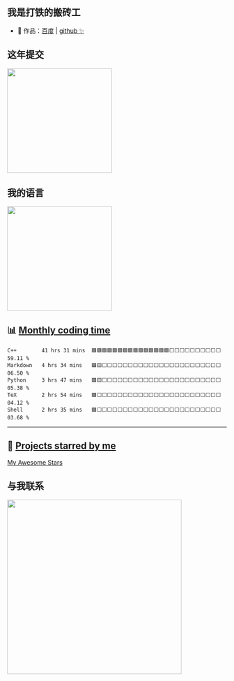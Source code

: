 ## 我是打铁的搬砖工

- 🏡 作品：<a href="https://www.baidu.com" target="_blank">百度</a> | <a href="https://github.com/" target="_blank">github ✨</a>

## 这年提交

<img align="center" height="240px" src="https://github-readme-stats.vercel.app/api?username=jackymxp&hide_title=true&hide_border=true&show_icons=true&include_all_commits=true&line_height=21&bg_color=0,EC6C6C,FFD479,FFFC79,73FA79&theme=graywhite&locale=cn" />


## 我的语言

<img align="center" height="240px" src="https://github-readme-stats.vercel.app/api/top-langs/?username=jackymxp&hide_title=true&hide_border=true&layout=compact&bg_color=0,73FA79,73FDFF,D783FF&theme=graywhite&locale=cn" />



## :bar_chart: [Monthly coding time](https://github.com/muety/wakapi)

<!--START_SECTION:waka-->
```text
C++        41 hrs 31 mins  🟩🟩🟩🟩🟩🟩🟩🟩🟩🟩🟩🟩🟩🟩🟩⬜⬜⬜⬜⬜⬜⬜⬜⬜⬜   59.11 % 
Markdown   4 hrs 34 mins   🟩🟨⬜⬜⬜⬜⬜⬜⬜⬜⬜⬜⬜⬜⬜⬜⬜⬜⬜⬜⬜⬜⬜⬜⬜   06.50 % 
Python     3 hrs 47 mins   🟩🟨⬜⬜⬜⬜⬜⬜⬜⬜⬜⬜⬜⬜⬜⬜⬜⬜⬜⬜⬜⬜⬜⬜⬜   05.38 % 
TeX        2 hrs 54 mins   🟩⬜⬜⬜⬜⬜⬜⬜⬜⬜⬜⬜⬜⬜⬜⬜⬜⬜⬜⬜⬜⬜⬜⬜⬜   04.12 % 
Shell      2 hrs 35 mins   🟩⬜⬜⬜⬜⬜⬜⬜⬜⬜⬜⬜⬜⬜⬜⬜⬜⬜⬜⬜⬜⬜⬜⬜⬜   03.68 % 
```
<!--END_SECTION:waka-->

---

## :star2: [Projects starred by me](https://github.com/maguowei/starred)

[My Awesome Stars](AWESOME-STARS.md)


## 与我联系

<!-- <img align="center" height="400px" src="https://cdn.jsdelivr.net/gh/jackymxp/image-bed/java/20220208202146.png" /> -->
<img align="center" height="400px" src="https://cdn.jsdelivr.net/gh/jackymxp/image-bed/java/20220220113932.png" />

